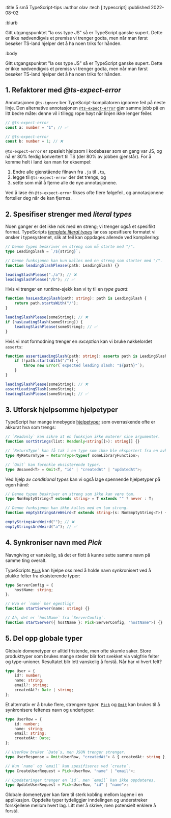 :title 5 små TypeScript-tips
:author olav
:tech [:typescript]
:published 2022-08-02

:blurb

Gitt utgangspunktet "la oss type JS" så er TypeScript ganske supert.
Dette er ikke nødvendigvis et premiss vi trenger godta,
men når man først besøker TS-land hjelper det å ha noen triks for hånden.

:body

Gitt utgangspunktet "la oss type JS" så er TypeScript ganske supert.
Dette er ikke nødvendigvis et premiss vi trenger godta,
men når man først besøker TS-land hjelper det å ha noen triks for hånden.

## 1. Refaktorer med _@ts-expect-error_

Annotasjonen `@ts-ignore` ber TypeScript-kompilatoren ignorere feil på neste linje.
Den alternative annotasjonen
[`@ts-expect-error`](https://www.typescriptlang.org/docs/handbook/release-notes/typescript-3-9.html#-ts-expect-error-comments)
gjør samme jobb på en litt bedre måte:
denne vil i tillegg rope høyt når linjen ikke lenger feiler.

```typescript
// @ts-expect-error
const a: number = "1"; // ✅

// @ts-expect-error
const b: number = 1; // ❌
```

`@ts-expect-error` er spesielt hjelpsom i kodebaser som en gang var JS,
og nå er 80% ferdig konvertert til TS (der 80% av jobben gjenstår).
For å komme helt i land kan man for eksempel:

1. Endre alle gjenstående filnavn fra `.js` til `.ts`,
2. legge til `@ts-expect-error` der det trengs, og
3. sette som mål å fjerne alle de nye annotasjonene.

Ved å løse én `@ts-expect-error` fikses ofte flere følgefeil,
og annotasjonene forteller deg når de kan fjernes.

## 2. Spesifiser strenger med _literal types_

Noen ganger er det ikke nok med en streng; vi trenger også et spesifikt format.
TypeScripts
[_template literal types_](https://www.typescriptlang.org/docs/handbook/2/template-literal-types.html)
lar oss spesifisere formatet vi ønsker i typesystemet,
slik at feil kan oppdages allerede ved kompilering:

```typescript
// Denne typen beskriver en streng som må starte med "/".
type LeadingSlash = `/${string}`;

// Denne funksjonen kan kun kalles med en streng som starter med "/".
function leadingSlashPlease(path: LeadingSlash) {}

leadingSlashPlease("./a"); // ❌
leadingSlashPlease("/b"); // ✅
```

Hvis vi trenger en _runtime_-sjekk kan vi ty til en _type guard_:

```typescript
function hasLeadingSlash(path: string): path is LeadingSlash {
    return path.startsWith("/");
}

leadingSlashPlease(someString); // ❌
if (hasLeadingSlash(someString)) {
    leadingSlashPlease(someString); // ✅
}
```

Hvis vi mot formodning trenger en _exception_ kan vi bruke nøkkelordet `asserts`:

```typescript
function assertLeadingSlash(path: string): asserts path is LeadingSlash {
    if (!path.startsWith("/")) {
        throw new Error(`expected leading slash: "${path}"`);
    }
}

leadingSlashPlease(someString); // ❌
assertLeadingSlash(someString);
leadingSlashPlease(someString); // ✅
```

## 3. Utforsk hjelpsomme hjelpetyper

TypeScript har mange innebygde
[hjelpetyper](https://www.typescriptlang.org/docs/handbook/utility-types.html)
som overraskende ofte er akkurat hva som trengs:

```typescript
// `Readonly` kan sikre at en funksjon ikke muterer sine argumenter.
function sortStrings(list: Readonly<string[]>): string[] {}

// `ReturnType` kan få tak i en type som ikke ble eksportert fra en avhengighet.
type MyReturnType = ReturnType<typeof someLibraryFunction>;

// `Omit` kan forenkle eksisterende typer.
type Unsaved<T> = Omit<T, "id" | "createdAt" | "updatedAt">;
```

Ved hjelp av _conditional types_ kan vi også lage spennende hjelpetyper på egen hånd:

```typescript
// Denne typen beskriver en streng som ikke kan være tom.
type NonEmptyString<T extends string> = T extends "" ? never : T;

// Denne funksjonen kan ikke kalles med en tom streng.
function emptyStringsAreWeird<T extends string>(s: NonEmptyString<T>) {}

emptyStringsAreWeird(""); // ❌
emptyStringsAreWeird("a"); // ✅
```

## 4. Synkroniser navn med _Pick_

Navngiving er vanskelig, så det er flott å kunne sette samme navn på samme ting overalt.

TypeScripts
[`Pick`](https://www.typescriptlang.org/docs/handbook/utility-types.html#picktype-keys)
kan hjelpe oss med å holde navn synkronisert ved å plukke felter fra eksisterende typer:

```typescript
type ServerConfig = {
    hostName: string;
};

// Hva er `name` her egentlig?
function startServer(name: string) {}

// Ah, det er `hostName` fra `ServerConfig`.
function startServer({ hostName }: Pick<ServerConfig, "hostName">) {}
```

## 5. Del opp globale typer

Globale domenetyper er alltid fristende, men ofte skumle saker.
Store produkttyper som brukes mange steder blir fort svekket via valgfrie felter og type-unioner.
Resultatet blir lett vanskelig å forstå. Når har vi hvert felt?

```typescript
type User = {
    id?: number;
    name: string;
    email?: string;
    createdAt?: Date | string;
};
```

Et alternativ er å bruke flere, strengere typer.
[`Pick`](https://www.typescriptlang.org/docs/handbook/utility-types.html#picktype-keys)
og
[`Omit`](https://www.typescriptlang.org/docs/handbook/utility-types.html#omittype-keys)
kan brukes til å synkronisere feltenes navn og undertyper:

```typescript
type UserRow = {
    id: number;
    name: string;
    email: string;
    createdAt: Date;
};

// UserRow bruker `Date`s, men JSON trenger strenger.
type UserResponse = Omit<UserRow, "createdAt"> & { createdAt: string };

// Kun `name` og `email` kan spesifiseres ved `create`.
type CreateUserRequest = Pick<UserRow, "name" | "email">;

// Oppdateringer trenger en `id`, men `email` kan ikke oppdateres.
type UpdateUserRequest = Pick<UserRow, "id" | "name">;
```

Globale domenetyper kan føre til sterk kobling mellom lagene i en applikasjon.
Oppdelte typer tydeliggjør inndelingen og understreker forskjellene mellom hvert lag.
Litt mer å skrive, men potensielt enklere å forstå.
